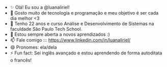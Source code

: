 - ✨ Olá! Eu sou a @luanaliriel!
- 👀 Gosto muito de tecnologia e programação e meu objetivo é ser cada dia melhor <3
- 🌱 Tenho 22 anos e curso Análise e Desenvolvimento de Sistemas na faculdade São Paulo Tech School.
- 💞️ Estou sempre aberta a novos aprendizados :)
- 📫 Fale comigo ::: https://www.linkedin.com/in/luanaliriel/
- 😄 Pronomes: ela/dela
- ⚡ Fun fact: Sei inglês avançado e estou aprendendo de forma autoditata o francês!

 
